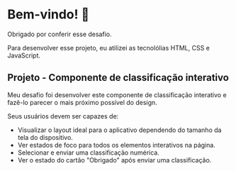 # Bem-vindo! 👋

Obrigado por conferir esse desafio.

Para desenvolver esse projeto, eu atilizei as tecnolólias HTML, CSS e JavaScript.

## Projeto - Componente de classificação interativo

Meu desafio foi desenvolver este componente de classificação interativo e fazê-lo parecer o mais próximo possível do design.

Seus usuários devem ser capazes de:

- Visualizar o layout ideal para o aplicativo dependendo do tamanho da tela do dispositivo.
- Ver estados de foco para todos os elementos interativos na página.
- Selecionar e enviar uma classificação numérica.
- Ver o estado do cartão "Obrigado" após enviar uma classificação.
